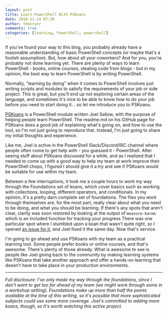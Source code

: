 ```yaml
---
layout: post
title: Learn PowerShell With PSKoans
date: 2018-11-14 07:30
author: thmsrynr
comments: true
categories: [learning, PowerShell, powershell]
---
```

If you've found your way to this blog, you probably already have a reasonable understanding of basic PowerShell concepts (or maybe that's a foolish assumption). But, how about all your coworkers? And for you, you're probably not done learning yet. There are plenty of ways to learn PowerShell - books, online courses, stealing code from blogs - but in my opinion, the best way to learn PowerShell is by writing PowerShell.

Normally, "learning by doing" when it comes to PowerShell involves just writing scripts and modules to satisfy the requirements of your job or side project. This is great, but you'll end up not exploring certain areas of the language, and sometimes it's nice to be able to know how to do your job before you need to start doing it... so let me introduce you to PSKoans.

<!--more-->

<a href="https://github.com/vexx32/PSKoans" target="_blank" rel="noopener">PSKoans</a> is a PowerShell module written Joel Sallow, with the purpose of helping people learn PowerShell. The readme.md on his GitHub page for PSKoans does a good job of explaining what's going on, and how to use the tool, so I'm not just going to reproduce that. Instead, I'm just going to share my initial thoughts and experience.

Like me, Joel is active in the PowerShell Slack/Discord/IRC channel where people often come to get help with - you guessed it - PowerShell. After seeing stuff about PSKoans discussed for a while, and as I realized that I needed to come up with a good way to help my team at work improve their PowerShell chops, I figured I should give it a try and see if PSKoans would be suitable for use within my team.

Between a few interruptions, it took me a couple hours to work my way through the Foundations set of koans, which cover basics such as working with collections, looping, different operators, and conditionals. In my opinion, it's a pretty darn complete set of foundations. The files you work through themselves are, for the most part, really clear about what you need to be doing, and what you should be learning. If there's any spots that aren't clear, clarity was soon restored by looking at the output of <code>measure-karma</code> which is an included function for tracking your progress There was one particular spot where I stumbled upon a koan that wasn't quite right, so I opened <a href="https://github.com/vexx32/PSKoans/issues/81" target="_blank" rel="noopener">an issue for it</a>, and Joel fixed it the same day. Now that's service.

I'm going to go ahead and use PSKoans with my team as a practical learning tool. Some people prefer books or online courses, and that's awesome. There's plenty of those already. What is awesome to see is people like Joel giving back to the community by making learning systems like PSKoans that take another approach and offer a hands-on learning that doesn't have to take place in your production environments.

<hr />

<em>Full disclosure: I've only made my way through the foundations, since I don't want to get too far ahead of my team (we might work through some in a workshop setting). Foundations make up more than half the points available at the time of this writing, so it's possible that more sophisticated subjects could use some more coverage. Joel's committed to adding more koans, though, so it's worth watching this active project.</em>

